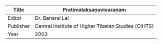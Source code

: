 |Title | Pratimālakṣaṇavivaraṇam 
| --- | --- 
|Editor | Dr. Banarsi Lal
|Publisher | Central Institute of Higher Tibetan Studies (CIHTS)
|Year | 2003
